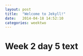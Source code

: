 ```yaml
---
layout: post
title:  "Welcome to Jekyll!"
date:   2014-04-18 14:52:10
categories: weektwo
---
```


# Week 2 day 5 text